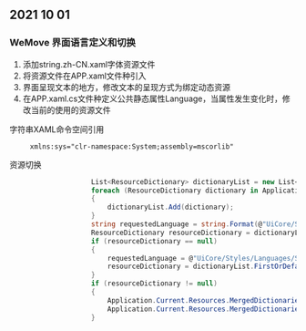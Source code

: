 ## 2021 10 01



### WeMove 界面语言定义和切换



1. 添加string.zh-CN.xaml字体资源文件
2. 将资源文件在APP.xaml文件种引入
3. 界面呈现文本的地方，修改文本的呈现方式为绑定动态资源
4. 在APP.xaml.cs文件种定义公共静态属性Language，当属性发生变化时，修改当前的使用的资源文件



字符串XAML命令空间引用

```
     xmlns:sys="clr-namespace:System;assembly=mscorlib"
```





资源切换

```c#
 					List<ResourceDictionary> dictionaryList = new List<ResourceDictionary>();
                    foreach (ResourceDictionary dictionary in Application.Current.Resources.MergedDictionaries)
                    {
                        dictionaryList.Add(dictionary);
                    }
                    string requestedLanguage = string.Format(@"UiCore/Styles/Languages/String.{0}.xaml", Language);
                    ResourceDictionary resourceDictionary = dictionaryList.FirstOrDefault(d => d.Source.OriginalString.Equals(requestedLanguage));
                    if (resourceDictionary == null)
                    {
                        requestedLanguage = @"UiCore/Styles/Languages/String.zh-CN.xaml";
                        resourceDictionary = dictionaryList.FirstOrDefault(d => d.Source.OriginalString.Equals(requestedLanguage));
                    }
                    if (resourceDictionary != null)
                    {
                        Application.Current.Resources.MergedDictionaries.Remove(resourceDictionary);
                        Application.Current.Resources.MergedDictionaries.Add(resourceDictionary);
                    }
```







